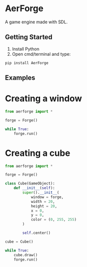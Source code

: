 # AerForge
A game engine made with SDL.

## Getting Started
1) Install Python
2) Open cmd/terminal and type:

```
pip install AerForge
```

## Examples
# Creating a window
``` python
from aerforge import *

forge = Forge()

while True:
    forge.run()
```

# Creating a cube
``` python
from aerforge import *

forge = Forge()

class Cube(GameObject):
    def __init__(self):
        super().__init__(
            window = forge,
            width = 20,
            height = 20,
            x = 0,
            y = 0,
            color = (0, 255, 255)
        )

        self.center()

cube = Cube()

while True:
    cube.draw()
    forge.run()
```